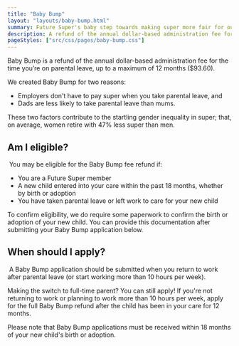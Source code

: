 ```yaml
---
title: "Baby Bump"
layout: "layouts/baby-bump.html"
summary: Future Super's baby step towards making super more fair for our members.
description: A refund of the annual dollar-based administration fee for the time you’re on parental leave, up to a maximum of 12 months ($93.60).
pageStyles: ["src/css/pages/baby-bump.css"]
---
```


Baby Bump is a refund of the annual dollar-based administration fee for
the time you’re on parental leave, up to a maximum of 12 months
($93.60).

We created Baby Bump for two reasons:

-   Employers don't have to pay super when you take parental leave, and
-   Dads are less likely to take parental leave than mums.

These two factors contribute to the startling gender inequality in super; that, on average, women retire with 47% less super than men.

## Am I eligible?

‍
You may be eligible for the Baby Bump fee refund if:

-   You are a Future Super member
-   A new child entered into your care within the past 18 months, whether by birth or adoption
-   You have taken parental leave or left work to care for your new child

To confirm eligibility, we do require some paperwork to confirm the birth or adoption of your new child. You can provide this documentation after submitting your Baby Bump application below.

## When should I apply?

‍
A Baby Bump application should be submitted when you return to work after parental leave (or start working more than 10 hours per week).

Making the switch to full-time parent? You can still apply! If you're not returning to work or planning to work more than 10 hours per week, apply for the full Baby Bump refund after the child has been in your care for 12 months.

Please note that Baby Bump applications must be received within 18 months of your new child's birth or adoption.
